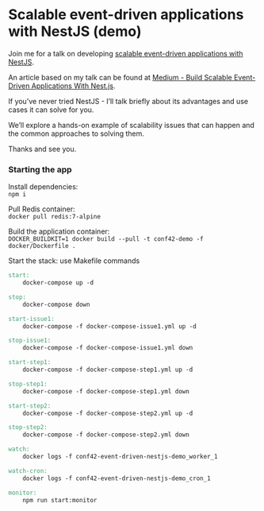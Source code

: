 # Scalable event-driven applications with NestJS (demo)

Join me for a talk on developing [scalable event-driven applications with NestJS](https://www.conf42.com/JavaScript_2022_Dmitry_Khorev_scalable_eventdriven_applications_nestjs).

An article based on my talk can be found at [Medium - Build Scalable Event-Driven Applications With Nest.js]().

If you’ve never tried NestJS - I’ll talk briefly about its advantages and use cases it can solve for you.

We’ll explore a hands-on example of scalability issues that can happen and the common approaches to solving them.

Thanks and see you.

### Starting the app

Install dependencies: \
`npm i`

Pull Redis container: \
`docker pull redis:7-alpine`

Build the application container: \
`DOCKER_BUILDKIT=1 docker build --pull -t conf42-demo -f docker/Dockerfile .`

Start the stack: use Makefile commands

```makefile
start:
	docker-compose up -d

stop:
	docker-compose down

start-issue1:
	docker-compose -f docker-compose-issue1.yml up -d

stop-issue1:
	docker-compose -f docker-compose-issue1.yml down

start-step1:
	docker-compose -f docker-compose-step1.yml up -d

stop-step1:
	docker-compose -f docker-compose-step1.yml down

start-step2:
	docker-compose -f docker-compose-step2.yml up -d

stop-step2:
	docker-compose -f docker-compose-step2.yml down

watch:
	docker logs -f conf42-event-driven-nestjs-demo_worker_1

watch-cron:
	docker logs -f conf42-event-driven-nestjs-demo_cron_1

monitor:
	npm run start:monitor
```
